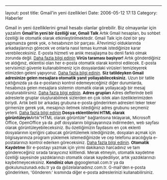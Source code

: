 ---
layout: post
title: Gmail&#039;in yeni özellikleri
Date: 2006-05-12 17:13
Category: Haberler

Gmail in yeni özelliklerini gmail hesabı olanlar görebilir. Biz
olmayanlar için yazalım <font size="-1">**Gmail'in yeni bir
özelliği var, Gmail Talk** Artık Gmail hesapları, bu sohbet özelliği ile
otomatik olarak etkinleştirilmektedir. Gmail Talk için özel bir şey
yapmanıza gerek yok, o hesabınızın bir parçası. Ã?evrimiçi olduklarında
arkadaşlarınızı görecek ve onlarla nasıl temas kurmak istediğinize karar
verebileceksiniz. E-posta hizmeti ve anlık mesajlaşma bu denli farklı
olmak zorunda değil. [Daha fazla bilgi edinin][] **Virüs taraması
başlıyor!** Artık gönderdiğiniz ve aldığınız, eklentisi olan her e-posta
otomatik olarak kontrol edilecek. E-posta servisimizi güvenle
kullanabilmeniz için dosyalardaki virüsleri temizleyerek elimizden
geleni yapıyoruz. [Daha fazla bilgi edinin][1]. **Siz tatildeyken Gmail
adresinize gelen mesajlara otomatik yanıt yollayabileceksiniz.** Uzun
bir tatile çıktığınızda ya da e-postanızı kontrol edemeyeceğiniz diğer
durumlarda, hesabınıza gelen mesajlara sistemin otomatik olarak
yollayacağı bir mesaj oluşturabilirsiniz. [Daha fazla bilgi edinin][2].
**Adres grupları** Adres defterinde belli adreslerle gruplar
oluşturabilmek sizlerden en çok istek alan özelliklerimizden biriydi.
Artık belli bir arkadaş grubuna e-posta gönderirken adresleri teker
teker girmenize gerek yok, mesajınızı iletmek istediğiniz adres grubunu
seçmeniz yeterli. [Daha fazla bilgi edinin][3] **Dosya eklentilerini
HTML olarak görüntüleyin**Artık"HTML olarak görüntüle" bağlantısına
tıklayarak, Microsoft Office, OpenOffice ya da .pdf dosyalarını
bilgisayarınıza indirmeden, web sayfası olarak görüntüleyebileceksiniz.
Bu özelliğimizin faydasını en çok eklenti dosyalarının içeriğini çabucak
görüntülemek istediğinizde, dosyaları açmak için bilgisayarınıza program
yüklemek istemediğinizde ve cep telefonu aracılığıyla e-postalarınızı
kontrol ederken göreceksiniz. [Daha fazla bilgi edinin][4]. **Otomatik
Kaydetme** Bir e-postayı yazmak için yirmi dakikanızı harcadınız ve tam
göndereceğiniz sırada tarayıcınız kilitlendi. Merak etmeyin, otomatik
kaydetme özelliği sayesinde yazdıklarınızı otomatik olarak kaydediliyor,
artık yazdıklarınızı kaybetmeyeceksiniz. **Kendiniz olun**
@googlemail.com.tr ya da @okulunuzunadı.edu.tr ya da
@özelalanadınız.com.tr. G-mail'den e-posta gönderirken, 'Gönderen:'
kısmında diğer e-posta adreslerinizi kullanabilirsiniz. </font>

  [Daha fazla bilgi edinin]: http://mail.google.com/mail/help/intl/tr/chat.html
  [1]: http://mail.google.com/support/bin/answer.py?answer=25760&hl=en_GB
  [2]: http://mail.google.com/support/bin/answer.py?answer=25922&hl=en_GB
  [3]: http://mail.google.com/support/bin/answer.py?answer=30970&hl=en_GB
  [4]: http://mail.google.com/support/bin/answer.py?answer=30719&hl=en_GB

